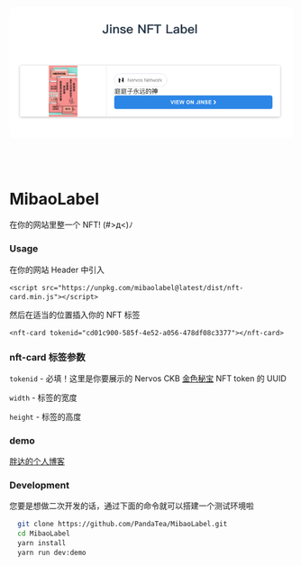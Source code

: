 <img style="border-radius: 8px" src="assets/MibaoLabel.png" />

<br /><br />

# MibaoLabel

在你的网站里整一个 NFT! (#>д<)ﾉ

### Usage

在你的网站 Header 中引入

```
<script src="https://unpkg.com/mibaolabel@latest/dist/nft-card.min.js"></script>
```

然后在适当的位置插入你的 NFT 标签

```
<nft-card tokenid="cd01c900-585f-4e52-a056-478df08c3377"></nft-card>
```

### nft-card 标签参数

`tokenid` - 必填！这里是你要展示的 Nervos CKB [金色秘宝](https://explorer.jinse.cc/) NFT token 的 UUID

`width` - 标签的宽度

`height` - 标签的高度

### demo

[胖达的个人博客](https://pandatea.life/post/jin-se-chuan-shuo-biao-qian-qia-xiang-mu-guo-cheng/)

### Development

您要是想做二次开发的话，通过下面的命令就可以搭建一个测试环境啦

```bash
  git clone https://github.com/PandaTea/MibaoLabel.git
  cd MibaoLabel
  yarn install
  yarn run dev:demo
```
